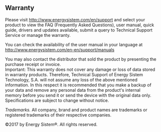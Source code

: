 
## Warranty

Please visit http://www.energysistem.com/en/support and select your product to view the FAQ (Frequently Asked Questions), user manual, quick guide, drivers and updates available, submit a query to Technical Support Service or manage the warranty.

You can check the availability of the user manual in your language at http://www.energysistem.com/en-en/support/manuals

You may also contact the distributor that sold the product by presenting the purchase receipt or invoice.  
Important: This warranty does not cover any damage or loss of data stored in warranty products.  Therefore, Technical Support of Energy Sistem Technology, S.A. will not assume any loss of the above mentioned information. In this respect it is recommended that you make a backup of your data and remove any personal data from the product's internal memory before you send it or send the device with the original data only.  
Specifications are subject to change without notice.  

*Trademarks.* All company, brand and product names are trademarks or registered trademarks of their respective companies.

©2017 by Energy Sistem®. All rights reserved.

